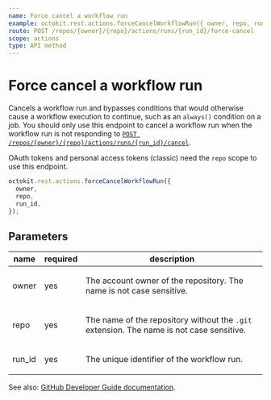 ```yaml
---
name: Force cancel a workflow run
example: octokit.rest.actions.forceCancelWorkflowRun({ owner, repo, run_id })
route: POST /repos/{owner}/{repo}/actions/runs/{run_id}/force-cancel
scope: actions
type: API method
---
```


# Force cancel a workflow run

Cancels a workflow run and bypasses conditions that would otherwise cause a workflow execution to continue, such as an `always()` condition on a job.
You should only use this endpoint to cancel a workflow run when the workflow run is not responding to [`POST /repos/{owner}/{repo}/actions/runs/{run_id}/cancel`](/rest/actions/workflow-runs#cancel-a-workflow-run).

OAuth tokens and personal access tokens (classic) need the `repo` scope to use this endpoint.

```js
octokit.rest.actions.forceCancelWorkflowRun({
  owner,
  repo,
  run_id,
});
```

## Parameters

<table>
  <thead>
    <tr>
      <th>name</th>
      <th>required</th>
      <th>description</th>
    </tr>
  </thead>
  <tbody>
    <tr><td>owner</td><td>yes</td><td>

The account owner of the repository. The name is not case sensitive.

</td></tr>
<tr><td>repo</td><td>yes</td><td>

The name of the repository without the `.git` extension. The name is not case sensitive.

</td></tr>
<tr><td>run_id</td><td>yes</td><td>

The unique identifier of the workflow run.

</td></tr>
  </tbody>
</table>

See also: [GitHub Developer Guide documentation](https://docs.github.com/rest/actions/workflow-runs#force-cancel-a-workflow-run).
